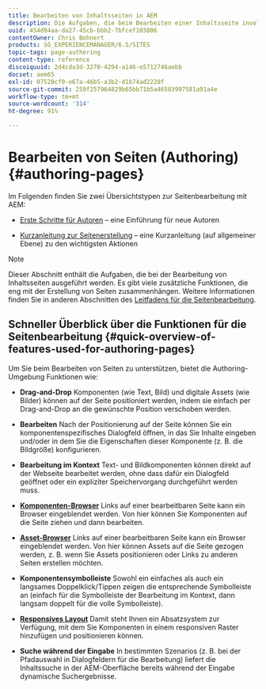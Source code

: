 ```yaml
---
title: Bearbeiten von Inhaltsseiten in AEM
description: Die Aufgaben, die beim Bearbeiten einer Inhaltsseite involviert sind.
uuid: 454d94aa-da27-45cb-bbb2-7bfcef103806
contentOwner: Chris Bohnert
products: SG_EXPERIENCEMANAGER/6.5/SITES
topic-tags: page-authoring
content-type: reference
discoiquuid: 2d4cda3d-3270-4294-a146-e5712746aebb
docset: aem65
exl-id: 07528cf0-e67a-46b5-a3b2-d1b74ad2228f
source-git-commit: 259f257964829b65bb71b5a46583997581a91a4e
workflow-type: tm+mt
source-wordcount: '314'
ht-degree: 91%

---
```


# Bearbeiten von Seiten (Authoring){#authoring-pages}

Im Folgenden finden Sie zwei Übersichtstypen zur Seitenbearbeitung mit AEM:

* [Erste Schritte für Autoren](/help/sites-authoring/first-steps.md) – eine Einführung für neue Autoren

* [Kurzanleitung zur Seitenerstellung](/help/sites-authoring/qg-page-authoring.md) – eine Kurzanleitung (auf allgemeiner Ebene) zu den wichtigsten Aktionen

>[!NOTE]
>
>Dieser Abschnitt enthält die Aufgaben, die bei der Bearbeitung von Inhaltsseiten ausgeführt werden. Es gibt viele zusätzliche Funktionen, die eng mit der Erstellung von Seiten zusammenhängen. Weitere Informationen finden Sie in anderen Abschnitten des [Leitfadens für die Seitenbearbeitung](/help/sites-authoring/home.md).

## Schneller Überblick über die Funktionen für die Seitenbearbeitung {#quick-overview-of-features-used-for-authoring-pages}

Um Sie beim Bearbeiten von Seiten zu unterstützen, bietet die Authoring-Umgebung Funktionen wie:

* **Drag-and-Drop**
Komponenten (wie Text, Bild) und digitale Assets (wie Bilder) können auf der Seite positioniert werden, indem sie einfach per Drag-and-Drop an die gewünschte Position verschoben werden.

* **Bearbeiten**
Nach der Positionierung auf der Seite können Sie ein komponentenspezifisches Dialogfeld öffnen, in das Sie Inhalte eingeben und/oder in dem Sie die Eigenschaften dieser Komponente (z. B. die Bildgröße) konfigurieren.

* **Bearbeitung im Kontext**
Text- und Bildkomponenten können direkt auf der Webseite bearbeitet werden, ohne dass dafür ein Dialogfeld geöffnet oder ein expliziter Speichervorgang durchgeführt werden muss.

* **[Komponenten-Browser](/help/sites-authoring/author-environment-tools.md#componentsbrowsertouchoptimizedui)**
Links auf einer bearbeitbaren Seite kann ein Browser eingeblendet werden. Von hier können Sie Komponenten auf die Seite ziehen und dann bearbeiten.

* **[Asset-Browser](/help/sites-authoring/author-environment-tools.md#assetsbrowsertouchoptimizedui)**
Links auf einer bearbeitbaren Seite kann ein Browser eingeblendet werden. Von hier können Assets auf die Seite gezogen werden, z. B. wenn Sie Assets positionieren oder Links zu anderen Seiten erstellen möchten.

* **Komponentensymbolleiste**
Sowohl ein einfaches als auch ein langsames Doppelklick/Tippen zeigen die entsprechende Symbolleiste an (einfach für die Symbolleiste der Bearbeitung im Kontext, dann langsam doppelt für die volle Symbolleiste).

* **[Responsives Layout](/help/sites-authoring/responsive-layout.md)** Damit steht Ihnen ein Absatzsystem zur Verfügung, mit dem Sie Komponenten in einem responsiven Raster hinzufügen und positionieren können.

* **Suche während der Eingabe**
In bestimmten Szenarios (z. B. bei der Pfadauswahl in Dialogfeldern für die Bearbeitung) liefert die Inhaltssuche in der AEM-Oberfläche bereits während der Eingabe dynamische Suchergebnisse.

